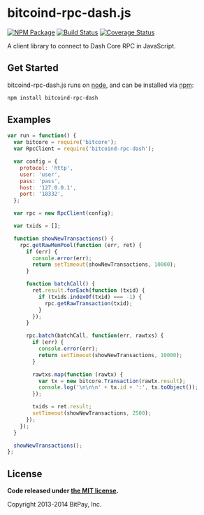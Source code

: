 bitcoind-rpc-dash.js
===============

[![NPM Package](https://img.shields.io/npm/v/bitcoind-rpc-dash.svg?style=flat-square)](https://www.npmjs.org/package/bitcoind-rpc-dash)
[![Build Status](https://travis-ci.org/agustinkassis/pivxd-rpc.svg?branch=master)](https://travis-ci.org/agustinkassis/pivxd-rpc)
[![Coverage Status](https://img.shields.io/coveralls/dashpay/bitcoind-rpc-dash.svg?style=flat-square)](https://coveralls.io/r/dashpay/bitcoind-rpc-dash?branch=master)

A client library to connect to Dash Core RPC in JavaScript.

## Get Started

bitcoind-rpc-dash.js runs on [node](http://nodejs.org/), and can be installed via [npm](https://npmjs.org/):

```bash
npm install bitcoind-rpc-dash
```

## Examples

```javascript
var run = function() {
  var bitcore = require('bitcore');
  var RpcClient = require('bitcoind-rpc-dash');

  var config = {
    protocol: 'http',
    user: 'user',
    pass: 'pass',
    host: '127.0.0.1',
    port: '18332',
  };

  var rpc = new RpcClient(config);

  var txids = [];

  function showNewTransactions() {
    rpc.getRawMemPool(function (err, ret) {
      if (err) {
        console.error(err);
        return setTimeout(showNewTransactions, 10000);
      }

      function batchCall() {
        ret.result.forEach(function (txid) {
          if (txids.indexOf(txid) === -1) {
            rpc.getRawTransaction(txid);
          }
        });
      }

      rpc.batch(batchCall, function(err, rawtxs) {
        if (err) {
          console.error(err);
          return setTimeout(showNewTransactions, 10000);
        }

        rawtxs.map(function (rawtx) {
          var tx = new bitcore.Transaction(rawtx.result);
          console.log('\n\n\n' + tx.id + ':', tx.toObject());
        });

        txids = ret.result;
        setTimeout(showNewTransactions, 2500);
      });
    });
  }

  showNewTransactions();
};
```

## License

**Code released under [the MIT license](https://github.com/bitpay/bitcore/blob/master/LICENSE).**

Copyright 2013-2014 BitPay, Inc.
